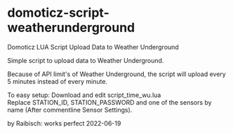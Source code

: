 # domoticz-script-weatherunderground
Domoticz LUA Script Upload Data to Weather Underground


Simple script to upload data to Weather Underground. </br>

Because of API limit's of Weather Underground, the script will upload every 5 minutes instead of every minute. </br>


To easy setup: Download and edit script_time_wu.lua </br>
Replace STATION_ID, STATION_PASSWORD and one of the sensors by name (After commentline Sensor Settings). </br>

by Raibisch:
works perfect 2022-06-19

